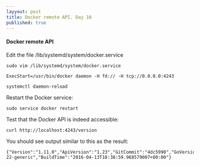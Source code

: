 ```yaml
---
layyout: post
title: Docker remote API. Day 10 
published: true
---
```


#### Docker remote API

Edit the file /lib/systemd/system/docker.service

	sudo vim /lib/systemd/system/docker.service

	ExecStart=/usr/bin/docker daemon -H fd:// -H tcp://0.0.0.0:4243

	systemctl daemon-reload

Restart the Docker service:

	sudo service docker restart

Test that the Docker API is indeed accessible:

	curl http://localhost:4243/version

You should see output similar to this as the result:

	{"Version":"1.11.0","ApiVersion":"1.23","GitCommit":"4dc5990","GoVersion":"go1.5.4","Os":"linux","Arch":"amd64","KernelVersion":"4.4.0-22-generic","BuildTime":"2016-04-13T18:38:59.968579007+00:00"}



